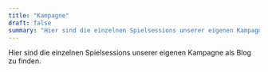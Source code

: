 ```yaml
---
title: "Kampagne"
draft: false
summary: "Hier sind die einzelnen Spielsessions unserer eigenen Kampagne als Blog zu finden."
---
```


Hier sind die einzelnen Spielsessions unserer eigenen Kampagne als Blog zu finden.

